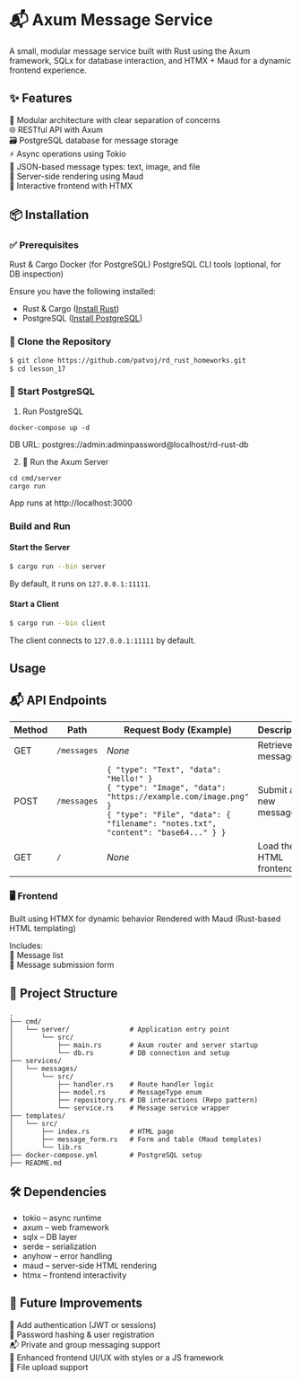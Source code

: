 # 📬 Axum Message Service

A small, modular message service built with Rust using the Axum framework, SQLx for database interaction, and HTMX + Maud for a dynamic frontend experience.

## ✨ Features

🧩 Modular architecture with clear separation of concerns\
🌐 RESTful API with Axum\
🗃️ PostgreSQL database for message storage\
⚡ Async operations using Tokio\
💬 JSON-based message types: text, image, and file\
🧠 Server-side rendering using Maud\
🔁 Interactive frontend with HTMX

## 📦 Installation

### ✅ Prerequisites

Rust & Cargo
Docker (for PostgreSQL)
PostgreSQL CLI tools (optional, for DB inspection)

Ensure you have the following installed:

- Rust & Cargo ([Install Rust](https://www.rust-lang.org/tools/install))
- PostgreSQL ([Install PostgreSQL](https://www.postgresql.org/download/))

### 🚀 Clone the Repository

```sh
$ git clone https://github.com/patvoj/rd_rust_homeworks.git
$ cd lesson_17
```

### 🐘 Start PostgreSQL

1. Run PostgreSQL

```
docker-compose up -d
```

DB URL: postgres://admin:adminpassword@localhost/rd-rust-db

2. 🦀 Run the Axum Server

```
cd cmd/server
cargo run
```

App runs at http://localhost:3000

### Build and Run

#### Start the Server

```sh
$ cargo run --bin server
```

By default, it runs on `127.0.0.1:11111`.

#### Start a Client

```sh
$ cargo run --bin client
```

The client connects to `127.0.0.1:11111` by default.

## Usage

## 📬 API Endpoints

| Method | Path        | Request Body (Example)                                                                                                                                                                            | Description            |
| ------ | ----------- | ------------------------------------------------------------------------------------------------------------------------------------------------------------------------------------------------- | ---------------------- |
| GET    | `/messages` | _None_                                                                                                                                                                                            | Retrieve all messages  |
| POST   | `/messages` | `{ "type": "Text", "data": "Hello!" }` <br> `{ "type": "Image", "data": "https://example.com/image.png" }` <br> `{ "type": "File", "data": { "filename": "notes.txt", "content": "base64..." } }` | Submit a new message   |
| GET    | `/`         | _None_                                                                                                                                                                                            | Load the HTML frontend |

### 🖥 Frontend

Built using HTMX for dynamic behavior
Rendered with Maud (Rust-based HTML templating)

Includes:\
📜 Message list\
📝 Message submission form

## 📁 Project Structure

```
.
├── cmd/
│   └── server/               # Application entry point
│       └── src/
│           ├── main.rs       # Axum router and server startup
│           └── db.rs         # DB connection and setup
├── services/
│   └── messages/
│       └── src/
│           ├── handler.rs    # Route handler logic
│           ├── model.rs      # MessageType enum
│           ├── repository.rs # DB interactions (Repo pattern)
│           └── service.rs    # Message service wrapper
├── templates/
│   └── src/
│       ├── index.rs          # HTML page
│       ├── message_form.rs   # Form and table (Maud templates)
│       └── lib.rs
├── docker-compose.yml        # PostgreSQL setup
├── README.md
```

## 🛠 Dependencies

- tokio – async runtime
- axum – web framework
- sqlx – DB layer
- serde – serialization
- anyhow – error handling
- maud – server-side HTML rendering
- htmx – frontend interactivity

## 🔮 Future Improvements

🔐 Add authentication (JWT or sessions)\
🔏 Password hashing & user registration\
📬 Private and group messaging support\
💅 Enhanced frontend UI/UX with styles or a JS framework\
📁 File upload support
